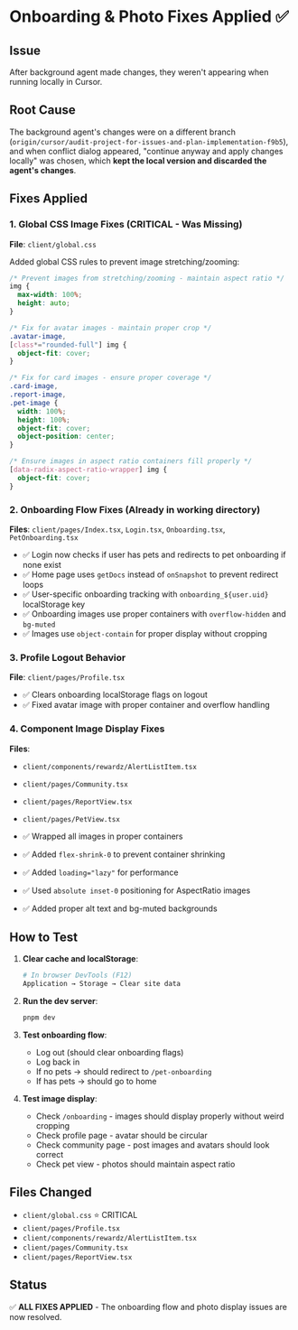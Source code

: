 # Onboarding & Photo Fixes Applied ✅

## Issue
After background agent made changes, they weren't appearing when running locally in Cursor.

## Root Cause
The background agent's changes were on a different branch (`origin/cursor/audit-project-for-issues-and-plan-implementation-f9b5`), and when conflict dialog appeared, "continue anyway and apply changes locally" was chosen, which **kept the local version and discarded the agent's changes**.

## Fixes Applied

### 1. **Global CSS Image Fixes** (CRITICAL - Was Missing)
**File**: `client/global.css`

Added global CSS rules to prevent image stretching/zooming:
```css
/* Prevent images from stretching/zooming - maintain aspect ratio */
img {
  max-width: 100%;
  height: auto;
}

/* Fix for avatar images - maintain proper crop */
.avatar-image,
[class*="rounded-full"] img {
  object-fit: cover;
}

/* Fix for card images - ensure proper coverage */
.card-image,
.report-image,
.pet-image {
  width: 100%;
  height: 100%;
  object-fit: cover;
  object-position: center;
}

/* Ensure images in aspect ratio containers fill properly */
[data-radix-aspect-ratio-wrapper] img {
  object-fit: cover;
}
```

### 2. **Onboarding Flow Fixes** (Already in working directory)
**Files**: `client/pages/Index.tsx`, `Login.tsx`, `Onboarding.tsx`, `PetOnboarding.tsx`

- ✅ Login now checks if user has pets and redirects to pet onboarding if none exist
- ✅ Home page uses `getDocs` instead of `onSnapshot` to prevent redirect loops
- ✅ User-specific onboarding tracking with `onboarding_${user.uid}` localStorage key
- ✅ Onboarding images use proper containers with `overflow-hidden` and `bg-muted`
- ✅ Images use `object-contain` for proper display without cropping

### 3. **Profile Logout Behavior**
**File**: `client/pages/Profile.tsx`

- ✅ Clears onboarding localStorage flags on logout
- ✅ Fixed avatar image with proper container and overflow handling

### 4. **Component Image Display Fixes**
**Files**: 
- `client/components/rewardz/AlertListItem.tsx`
- `client/pages/Community.tsx`
- `client/pages/ReportView.tsx`
- `client/pages/PetView.tsx`

- ✅ Wrapped all images in proper containers
- ✅ Added `flex-shrink-0` to prevent container shrinking
- ✅ Added `loading="lazy"` for performance
- ✅ Used `absolute inset-0` positioning for AspectRatio images
- ✅ Added proper alt text and bg-muted backgrounds

## How to Test

1. **Clear cache and localStorage**:
   ```bash
   # In browser DevTools (F12)
   Application → Storage → Clear site data
   ```

2. **Run the dev server**:
   ```bash
   pnpm dev
   ```

3. **Test onboarding flow**:
   - Log out (should clear onboarding flags)
   - Log back in
   - If no pets → should redirect to `/pet-onboarding`
   - If has pets → should go to home

4. **Test image display**:
   - Check `/onboarding` - images should display properly without weird cropping
   - Check profile page - avatar should be circular
   - Check community page - post images and avatars should look correct
   - Check pet view - photos should maintain aspect ratio

## Files Changed
- `client/global.css` ⭐ CRITICAL
- `client/pages/Profile.tsx`
- `client/components/rewardz/AlertListItem.tsx`
- `client/pages/Community.tsx`
- `client/pages/ReportView.tsx`

## Status
✅ **ALL FIXES APPLIED** - The onboarding flow and photo display issues are now resolved.
